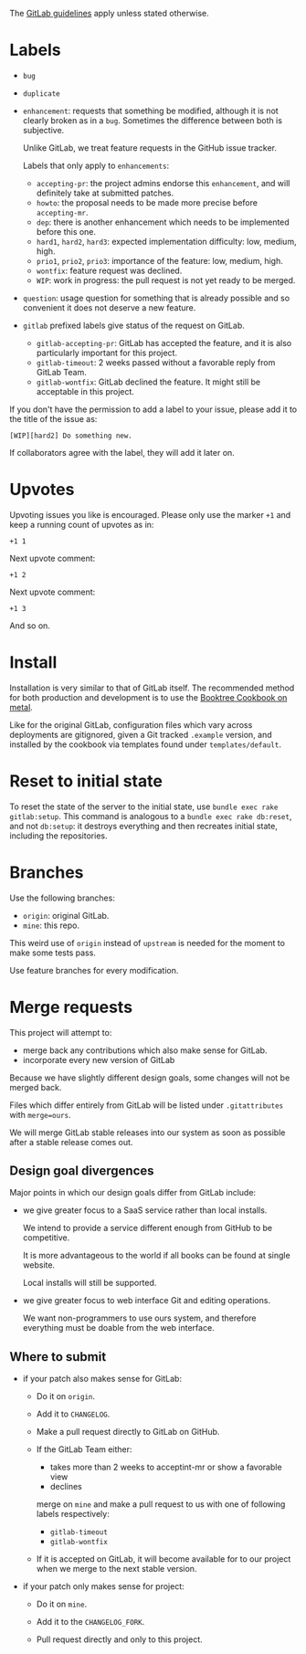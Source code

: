 The [GitLab guidelines](https://github.com/gitlabhq/gitlabhq/blob/master/CONTRIBUTING.md) apply unless stated otherwise.

# Labels

-   `bug`

-   `duplicate`

-   `enhancement`: requests that something be modified, although it is not clearly broken as in a `bug`. Sometimes the difference between both is subjective.

    Unlike GitLab, we treat feature requests in the GitHub issue tracker.

    Labels that only apply to `enhancements`:

    - `accepting-pr`: the project admins endorse this `enhancement`, and will definitely take at submitted patches.
    - `howto`: the proposal needs to be made more precise before `accepting-mr`.
    - `dep`: there is another enhancement which needs to be implemented before this one.
    - `hard1`, `hard2`, `hard3`: expected implementation difficulty: low, medium, high.
    - `prio1`, `prio2`, `prio3`: importance of the feature: low, medium, high.
    - `wontfix`: feature request was declined.
    - `WIP`: work in progress: the pull request is not yet ready to be merged.

-   `question`: usage question for something that is already possible and so convenient it does not deserve a new feature.

-   `gitlab` prefixed labels give status of the request on GitLab.

    - `gitlab-accepting-pr`: GitLab has accepted the feature, and it is also particularly important for this project.
    - `gitlab-timeout`: 2 weeks passed without a favorable reply from GitLab Team.
    - `gitlab-wontfix`: GitLab declined the feature. It might still be acceptable in this project.

If you don't have the permission to add a label to your issue, please add it to the title of the issue as:

    [WIP][hard2] Do something new.

If collaborators agree with the label, they will add it later on.

# Upvotes

Upvoting issues you like is encouraged. Please only use the marker `+1` and keep a running count of upvotes as in:

    +1 1

Next upvote comment:

    +1 2

Next upvote comment:

    +1 3

And so on.

# Install

Installation is very similar to that of GitLab itself. The recommended method for both production and development is to use the [Booktree Cookbook on metal](https://gitlab.com/cirosantilli/cookbook-gitlab/blob/master/doc/development_metal.md).

Like for the original GitLab, configuration files which vary across deployments are gitignored, given a Git tracked `.example` version, and installed by the cookbook via templates found under `templates/default`.

# Reset to initial state

To reset the state of the server to the initial state, use `bundle exec rake gitlab:setup`. This command is analogous to a `bundle exec rake db:reset`, and not `db:setup`: it destroys everything and then recreates initial state, including the repositories.

# Branches

Use the following branches:

- `origin`: original GitLab.
- `mine`: this repo.

This weird use of `origin` instead of `upstream` is needed for the moment to make some tests pass.

Use feature branches for every modification.

# Merge requests

This project will attempt to:

- merge back any contributions which also make sense for GitLab.
- incorporate every new version of GitLab

Because we have slightly different design goals, some changes will not be merged back.

Files which differ entirely from GitLab will be listed under `.gitattributes` with `merge=ours`.

We will merge GitLab stable releases into our system as soon as possible after a stable release comes out.

## Design goal divergences

Major points in which our design goals differ from GitLab include:

-   we give greater focus to a SaaS service rather than local installs.

    We intend to provide a service different enough from GitHub to be competitive.

    It is more advantageous to the world if all books can be found at single website.

    Local installs will still be supported.

-   we give greater focus to web interface Git and editing operations.

    We want non-programmers to use ours system, and therefore everything must be doable from the web interface.

## Where to submit

-   if your patch also makes sense for GitLab:

    -   Do it on `origin`.

    -   Add it to `CHANGELOG`.

    -   Make a pull request directly to GitLab on GitHub.

    -   If the GitLab Team either:

        - takes more than 2 weeks to acceptint-mr or show a favorable view
        - declines

        merge on `mine` and make a pull request to us with one of following labels respectively:

        - `gitlab-timeout`
        - `gitlab-wontfix`

    -   If it is accepted on GitLab, it will become available for to our project when we merge to the next stable version.

-   if your patch only makes sense for project:

    - Do it on `mine`.

    - Add it to the `CHANGELOG_FORK`.

    - Pull request directly and only to this project.
